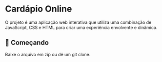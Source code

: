 # Cardápio Online


O projeto é uma aplicação web interativa que utiliza uma combinação de JavaScript, CSS e HTML para criar uma experiência envolvente e dinâmica.

## 🚀 Começando

Baixe o arquivo em zip ou dê um git clone.
